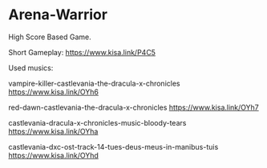 # Arena-Warrior
High Score Based Game.

Short Gameplay: 
https://www.kisa.link/P4C5 

Used musics:

vampire-killer-castlevania-the-dracula-x-chronicles
https://www.kisa.link/OYh6

red-dawn-castlevania-the-dracula-x-chronicles
https://www.kisa.link/OYh7

castlevania-dracula-x-chronicles-music-bloody-tears
https://www.kisa.link/OYha 

castlevania-dxc-ost-track-14-tues-deus-meus-in-manibus-tuis
https://www.kisa.link/OYhd
